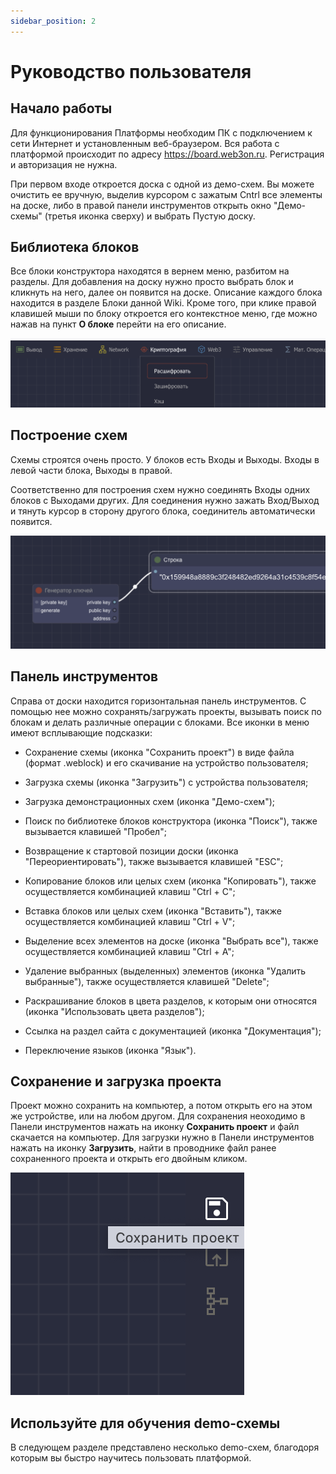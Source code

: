 ```yaml
---
sidebar_position: 2
---
```


# Руководство пользователя

## Начало работы

Для функционирования Платформы необходим ПК с подключением к сети Интернет и установленным веб-браузером. Вся работа с платформой происходит по адресу https://board.web3on.ru. Регистрация и авторизация не нужна.

При первом входе откроется доска с одной из демо-схем. Вы можете очистить ее вручную, выделив курсором с зажатым Cntrl все элементы на доске, либо в правой панели инструментов открыть окно "Демо-схемы" (третья иконка сверху) и выбрать Пустую доску.


## Библиотека блоков

Все блоки конструктора находятся в вернем меню, разбитом на разделы. Для добавления на доску нужно просто выбрать блок и кликнуть на него, далее он появится на доске. Описание каждого блока находится в разделе Блоки данной Wiki. Кроме того, при клике правой клавишей мыши по блоку откроется его контекстное меню, где можно нажав на пункт **О блоке** перейти на его описание. 

![Текст с описанием картинки](https://github.com/web3man/web3on/raw/docusaurus/static/img/docs-img/manual.png)

## Построение схем

Схемы строятся очень просто. У блоков есть Входы и Выходы. Входы в левой части блока, Выходы в правой.

Соответственно для построения схем нужно соединять Входы одних блоков с Выходами других. Для соединения нужно зажать Вход/Выход и тянуть курсор в сторону другого блока, соединитель автоматически появится.

![Текст с описанием картинки](https://github.com/web3man/web3on/raw/docusaurus/static/img/docs-img/manual1.png)

## Панель инструментов

Справа от доски находится горизонтальная панель инструментов. С помощью нее можно сохранять/загружать проекты, вызывать поиск по блокам и делать различные операции с блоками. Все иконки в меню имеют всплывающие подсказки:

 - Сохранение схемы (иконка "Сохранить проект") в виде файла (формат .weblock) и его скачивание на устройство пользователя;

 - Загрузка схемы (иконка "Загрузить") с устройства пользователя;

 - Загрузка демонстрационных схем (иконка "Демо-схем");

 - Поиск по библиотеке блоков конструктора (иконка "Поиск"), также вызывается клавишей "Пробел";

 - Возвращение к стартовой позиции доски (иконка "Переориентировать"), также вызывается клавишей "ESC";

 - Копирование блоков или целых схем (иконка "Копировать"), также осуществляется комбинацией клавиш "Сtrl + C";

 - Вставка блоков или целых схем (иконка "Вставить"), также осуществляется комбинацией клавиш "Сtrl + V";

 - Выделение всех элементов на доске (иконка "Выбрать все"), также осуществляется комбинацией клавиш "Сtrl + A";

 - Удаление выбранных (выделенных) элементов (иконка "Удалить выбранные"), также осуществляется клавишей "Delete";

 - Раскрашивание блоков в цвета разделов, к которым они относятся (иконка "Использовать цвета разделов");

 - Ссылка на раздел сайта с документацией (иконка "Документация");

 - Переключение языков (иконка "Язык").

## Сохранение и загрузка проекта

Проект можно сохранить на компьютер, а потом открыть его на этом же устройстве, или на любом другом. Для сохранения неоходимо в Панели инструментов нажать на иконку **Сохранить проект** и файл скачается на компьютер. Для загрузки нужно в Панели инструментов нажать на иконку **Загрузить**, найти в проводнике файл ранее сохраненного проекта и открыть его двойным кликом.

![Текст с описанием картинки](https://github.com/web3man/web3on/raw/docusaurus/static/img/docs-img/manual2.png)

## Используйте для обучения demo-схемы

В следующем разделе представлено несколько demo-схем, благодоря которым вы быстро научитесь пользовать платформой.
